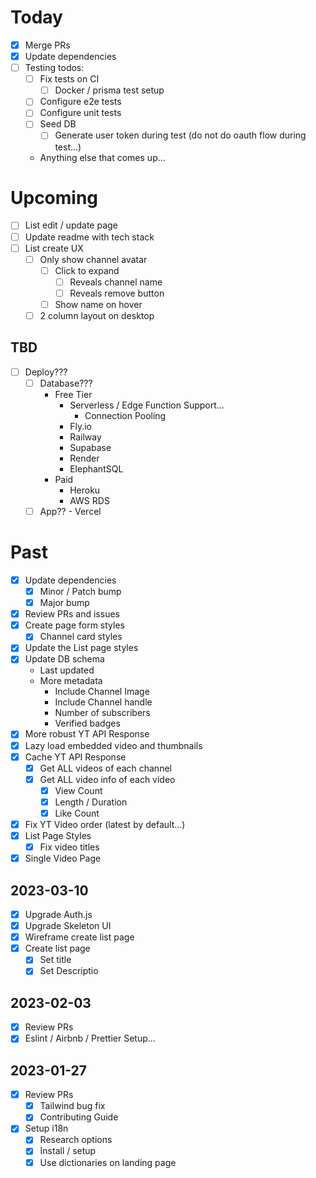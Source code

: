 # Today

* [x] Merge PRs
* [x] Update dependencies
* [ ] Testing todos:
  * [ ] Fix tests on CI
    * [ ] Docker / prisma test setup
  * [ ] Configure e2e tests
  * [ ] Configure unit tests
  * [ ] Seed DB
    * [ ] Generate user token during test (do not do oauth flow during test...)
  * Anything else that comes up...

# Upcoming

* [ ] List edit / update page
* [ ] Update readme with tech stack
* [ ] List create UX
  * [ ] Only show channel avatar
    * [ ] Click to expand
      * [ ] Reveals channel name
      * [ ] Reveals remove button
    * [ ] Show name on hover
  * [ ] 2 column layout on desktop

## TBD

- [ ] Deploy???
  - [ ] Database???
    - Free Tier
      - Serverless / Edge Function Support...
        - Connection Pooling
      - Fly.io
      - Railway
      - Supabase
      - Render
      - ElephantSQL
    - Paid
      - Heroku
      - AWS RDS
  - [ ] App?? - Vercel

# Past

* [x] Update dependencies
  * [x] Minor / Patch bump
  * [x] Major bump
* [x] Review PRs and issues
* [x] Create page form styles
  * [x] Channel card styles
* [x] Update the List page styles
* [x] Update DB schema  
  * Last updated
  * More metadata
    * Include Channel Image
    * Include Channel handle
    * Number of subscribers
    * Verified badges
* [x] More robust YT API Response
* [x] Lazy load embedded video and thumbnails
* [x] Cache YT API Response
  * [x] Get ALL videos of each channel
  * [x] Get ALL video info of each video
    * [x] View Count
    * [x] Length / Duration
    * [x] Like Count
* [x] Fix YT Video order (latest by default...)
* [x] List Page Styles
  * [x] Fix video titles
* [x] Single Video Page

## 2023-03-10

- [x] Upgrade Auth.js
- [x] Upgrade Skeleton UI
- [x] Wireframe create list page
- [x] Create list page
  * [x] Set title
  * [x] Set Descriptio

## 2023-02-03

- [x] Review PRs
- [x] Eslint / Airbnb / Prettier Setup...

## 2023-01-27

- [x] Review PRs
  - [x] Tailwind bug fix
  - [x] Contributing Guide
- [x] Setup i18n
  - [x] Research options
  - [x] Install / setup
  - [x] Use dictionaries on landing page
